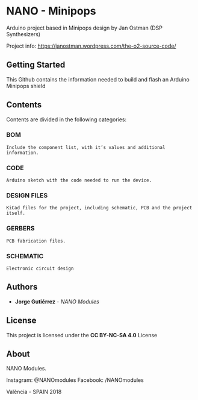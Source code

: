 # NANO - Minipops

Arduino project based in Minipops design by Jan Ostman (DSP Synthesizers) 
	
Project info: https://janostman.wordpress.com/the-o2-source-code/

## Getting Started

This Github contains the information needed to build and flash an Arduino Minipops shield

## Contents

Contents are divided in the following categories:

### BOM

```
Include the component list, with it’s values and additional information.
```

### CODE

```
Arduino sketch with the code needed to run the device.
```

### DESIGN FILES

```
KiCad files for the project, including schematic, PCB and the project itself.
```

### GERBERS

```
PCB fabrication files.
```

### SCHEMATIC

```
Electronic circuit design
```

## Authors

* **Jorge Gutiérrez** - *NANO Modules* 

## License

This project is licensed under the **CC BY-NC-SA 4.0** License

## About

NANO Modules.

Instagram: @NANOmodules
Facebook:  /NANOmodules

València - SPAIN 2018 

